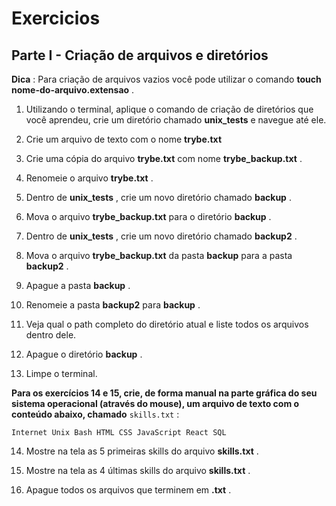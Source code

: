 # Exercicios 
## Parte I - Criação de arquivos e diretórios

**Dica** : Para criação de arquivos vazios você pode utilizar o comando **touch nome-do-arquivo.extensao** .

1. Utilizando o terminal, aplique o comando de criação de diretórios que você aprendeu, crie um diretório chamado **unix_tests** e navegue até ele.

2. Crie um arquivo de texto com o nome **trybe.txt** 

3. Crie uma cópia do arquivo **trybe.txt** com nome **trybe_backup.txt** .

4. Renomeie o arquivo **trybe.txt** .

5. Dentro de **unix_tests** , crie um novo diretório chamado **backup** .

6. Mova o arquivo **trybe_backup.txt** para o diretório **backup** .

7. Dentro de **unix_tests** , crie um novo diretório chamado **backup2** .

8. Mova o arquivo **trybe_backup.txt** da pasta **backup** para a pasta **backup2** .

9. Apague a pasta **backup** .

10. Renomeie a pasta **backup2** para **backup** .

11. Veja qual o path completo do diretório atual e liste todos os arquivos dentro dele.

12. Apague o diretório **backup** .

13. Limpe o terminal.

**Para os exercícios 14 e 15, crie, de forma manual na parte gráfica do seu sistema operacional (através do mouse), um arquivo de texto com o conteúdo abaixo, chamado** ``skills.txt`` :

``
Internet
Unix
Bash
HTML
CSS
JavaScript
React
SQL
``

14. Mostre na tela as 5 primeiras skills do arquivo **skills.txt** .

15. Mostre na tela as 4 últimas skills do arquivo **skills.txt** .

16. Apague todos os arquivos que terminem em **.txt** .

